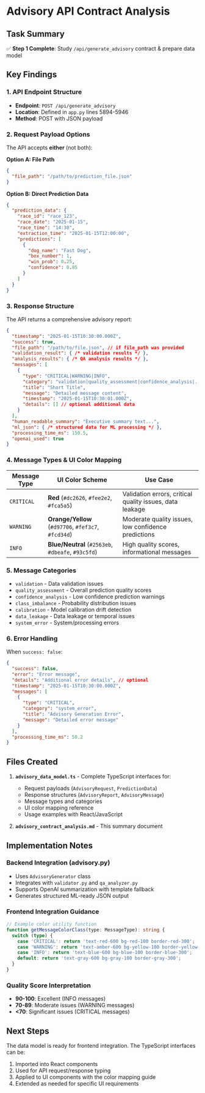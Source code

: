 # Advisory API Contract Analysis

## Task Summary
✅ **Step 1 Complete**: Study `/api/generate_advisory` contract & prepare data model

## Key Findings

### 1. API Endpoint Structure
- **Endpoint**: `POST /api/generate_advisory`
- **Location**: Defined in `app.py` lines 5894-5946
- **Method**: POST with JSON payload

### 2. Request Payload Options
The API accepts **either** (not both):

**Option A: File Path**
```json
{
  "file_path": "/path/to/prediction_file.json"
}
```

**Option B: Direct Prediction Data**
```json
{
  "prediction_data": {
    "race_id": "race_123",
    "race_date": "2025-01-15",
    "race_time": "14:30",
    "extraction_time": "2025-01-15T12:00:00",
    "predictions": [
      {
        "dog_name": "Fast Dog",
        "box_number": 1,
        "win_prob": 0.25,
        "confidence": 0.85
      }
    ]
  }
}
```

### 3. Response Structure
The API returns a comprehensive advisory report:

```json
{
  "timestamp": "2025-01-15T10:30:00.000Z",
  "success": true,
  "file_path": "/path/to/file.json", // if file_path was provided
  "validation_result": { /* validation results */ },
  "analysis_results": { /* QA analysis results */ },
  "messages": [
    {
      "type": "CRITICAL|WARNING|INFO",
      "category": "validation|quality_assessment|confidence_analysis|...",
      "title": "Short Title",
      "message": "Detailed message content",
      "timestamp": "2025-01-15T10:30:01.000Z",
      "details": [] // optional additional data
    }
  ],
  "human_readable_summary": "Executive summary text...",
  "ml_json": { /* structured data for ML processing */ },
  "processing_time_ms": 150.5,
  "openai_used": true
}
```

### 4. Message Types & UI Color Mapping

| Message Type | UI Color Scheme | Use Case |
|--------------|-----------------|----------|
| `CRITICAL` | **Red** (`#dc2626`, `#fee2e2`, `#fca5a5`) | Validation errors, critical quality issues, data leakage |
| `WARNING` | **Orange/Yellow** (`#d97706`, `#fef3c7`, `#fcd34d`) | Moderate quality issues, low confidence predictions |
| `INFO` | **Blue/Neutral** (`#2563eb`, `#dbeafe`, `#93c5fd`) | High quality scores, informational messages |

### 5. Message Categories
- `validation` - Data validation issues
- `quality_assessment` - Overall prediction quality scores  
- `confidence_analysis` - Low confidence prediction warnings
- `class_imbalance` - Probability distribution issues
- `calibration` - Model calibration drift detection
- `data_leakage` - Data leakage or temporal issues
- `system_error` - System/processing errors

### 6. Error Handling
When `success: false`:
```json
{
  "success": false,
  "error": "Error message",
  "details": "Additional error details", // optional
  "timestamp": "2025-01-15T10:30:00.000Z",
  "messages": [
    {
      "type": "CRITICAL",
      "category": "system_error",
      "title": "Advisory Generation Error",
      "message": "Detailed error message"
    }
  ],
  "processing_time_ms": 50.2
}
```

## Files Created

1. **`advisory_data_model.ts`** - Complete TypeScript interfaces for:
   - Request payloads (`AdvisoryRequest`, `PredictionData`)
   - Response structures (`AdvisoryReport`, `AdvisoryMessage`) 
   - Message types and categories
   - UI color mapping reference
   - Usage examples with React/JavaScript

2. **`advisory_contract_analysis.md`** - This summary document

## Implementation Notes

### Backend Integration (advisory.py)
- Uses `AdvisoryGenerator` class
- Integrates with `validator.py` and `qa_analyzer.py`
- Supports OpenAI summarization with template fallback
- Generates structured ML-ready JSON output

### Frontend Integration Guidance
```typescript
// Example color utility function
function getMessageColorClass(type: MessageType): string {
  switch (type) {
    case 'CRITICAL': return 'text-red-600 bg-red-100 border-red-300';
    case 'WARNING': return 'text-amber-600 bg-yellow-100 border-yellow-300'; 
    case 'INFO': return 'text-blue-600 bg-blue-100 border-blue-300';
    default: return 'text-gray-600 bg-gray-100 border-gray-300';
  }
}
```

### Quality Score Interpretation
- **90-100**: Excellent (INFO messages)
- **70-89**: Moderate issues (WARNING messages)  
- **<70**: Significant issues (CRITICAL messages)

## Next Steps
The data model is ready for frontend integration. The TypeScript interfaces can be:
1. Imported into React components
2. Used for API request/response typing
3. Applied to UI components with the color mapping guide
4. Extended as needed for specific UI requirements
